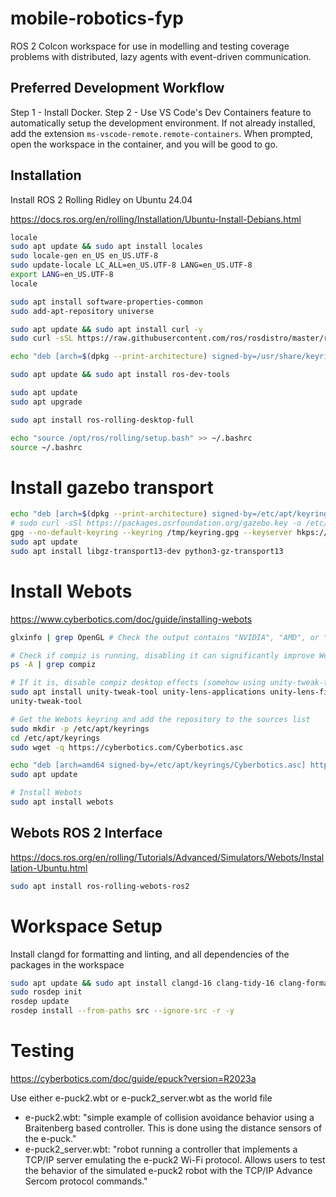 # mobile-robotics-fyp
ROS 2 Colcon workspace for use in modelling and testing coverage problems with distributed, lazy agents with event-driven communication.

## Preferred Development Workflow
Step 1 - Install Docker.
Step 2 - Use VS Code's Dev Containers feature to automatically setup the development environment.
If not already installed, add the extension `ms-vscode-remote.remote-containers`.
When prompted, open the workspace in the container, and you will be good to go.

## Installation
Install ROS 2 Rolling Ridley on Ubuntu 24.04

https://docs.ros.org/en/rolling/Installation/Ubuntu-Install-Debians.html

```bash
locale
sudo apt update && sudo apt install locales
sudo locale-gen en_US en_US.UTF-8
sudo update-locale LC_ALL=en_US.UTF-8 LANG=en_US.UTF-8
export LANG=en_US.UTF-8
locale

sudo apt install software-properties-common
sudo add-apt-repository universe

sudo apt update && sudo apt install curl -y
sudo curl -sSL https://raw.githubusercontent.com/ros/rosdistro/master/ros.key -o /usr/share/keyrings/ros-archive-keyring.gpg

echo "deb [arch=$(dpkg --print-architecture) signed-by=/usr/share/keyrings/ros-archive-keyring.gpg] http://packages.ros.org/ros2/ubuntu $(. /etc/os-release && echo $UBUNTU_CODENAME) main" | sudo tee /etc/apt/sources.list.d/ros2.list > /dev/null

sudo apt update && sudo apt install ros-dev-tools

sudo apt update
sudo apt upgrade

sudo apt install ros-rolling-desktop-full

echo "source /opt/ros/rolling/setup.bash" >> ~/.bashrc
source ~/.bashrc
```

# Install gazebo transport
```bash
echo "deb [arch=$(dpkg --print-architecture) signed-by=/etc/apt/keyrings/gazebo.gpg] http://packages.osrfoundation.org/gazebo/ubuntu-stable $(. /etc/os-release && echo $UBUNTU_CODENAME) main" | sudo tee /etc/apt/sources.list.d/gazebo-stable.list > /dev/null
# sudo curl -sSl https://packages.osrfoundation.org/gazebo.key -o /etc/apt/keyrings/gazebo.gpg
gpg --no-default-keyring --keyring /tmp/keyring.gpg --keyserver hkps://keyserver.ubuntu.com --recv-key 67170598af249743 && sudo gpg --no-default-keyring --keyring /tmp/keyring.gpg --output /etc/apt/keyrings/gazebo.gpg --export
sudo apt update
sudo apt install libgz-transport13-dev python3-gz-transport13
```

# Install Webots
https://www.cyberbotics.com/doc/guide/installing-webots

```bash
glxinfo | grep OpenGL # Check the output contains "NVIDIA", "AMD", or "Intel", otherwise install the appropriate hardware accelerated driver

# Check if compiz is running, disabling it can significantly improve Webots rendering performance
ps -A | grep compiz

# If it is, disable compiz desktop effects (somehow using unity-tweak-tool)
sudo apt install unity-tweak-tool unity-lens-applications unity-lens-files
unity-tweak-tool

# Get the Webots keyring and add the repository to the sources list
sudo mkdir -p /etc/apt/keyrings
cd /etc/apt/keyrings
sudo wget -q https://cyberbotics.com/Cyberbotics.asc

echo "deb [arch=amd64 signed-by=/etc/apt/keyrings/Cyberbotics.asc] https://cyberbotics.com/debian binary-amd64/" | sudo tee /etc/apt/sources.list.d/Cyberbotics.list
sudo apt update

# Install Webots
sudo apt install webots
```

## Webots ROS 2 Interface
https://docs.ros.org/en/rolling/Tutorials/Advanced/Simulators/Webots/Installation-Ubuntu.html

```bash
sudo apt install ros-rolling-webots-ros2
```

# Workspace Setup
Install clangd for formatting and linting, and all dependencies of the packages in the workspace
```bash
sudo apt update && sudo apt install clangd-16 clang-tidy-16 clang-format-16
sudo rosdep init
rosdep update
rosdep install --from-paths src --ignore-src -r -y
```

# Testing
https://cyberbotics.com/doc/guide/epuck?version=R2023a

Use either e-puck2.wbt or e-puck2_server.wbt as the world file
 - e-puck2.wbt: "simple example of collision avoidance behavior using a Braitenberg based controller. This is done using the distance sensors of the e-puck."
 - e-puck2_server.wbt: "robot running a controller that implements a TCP/IP server emulating the e-puck2 Wi-Fi protocol. Allows users to test the behavior of the simulated e-puck2 robot with the TCP/IP Advance Sercom protocol commands."
